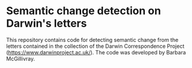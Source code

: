 # Semantic change detection on Darwin's letters

This repository contains code for detecting semantic change from the letters contained in the collection of the Darwin Correspondence Project (https://www.darwinproject.ac.uk/). The code was developed by Barbara McGillivray.
